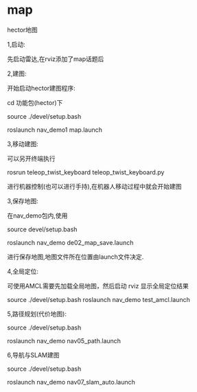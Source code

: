 # map
hector地图

1,启动:

先启动雷达,在rviz添加了map话题后

2,建图:

开始启动hector建图程序:

cd 功能包(hector)下 

source ./devel/setup.bash 

roslaunch nav_demo1 map.launch

3,移动建图:

可以另开终端执行

rosrun teleop_twist_keyboard teleop_twist_keyboard.py

进行机器控制(也可以进行手持),在机器人移动过程中就会开始建图

3,保存地图:

在nav_demo包内,使用

source devel/setup.bash

roslaunch nav_demo de02_map_save.launch

进行保存地图,地图文件所在位置由launch文件决定.

4,全局定位:

可使用AMCL需要先加载全局地图，然后启动 rviz 显示全局定位结果

source ./devel/setup.bash roslaunch nav_demo test_amcl.launch

5,路径规划(代价地图):

source ./devel/setup.bash

roslaunch nav_demo nav05_path.launch

6,导航与SLAM建图

source ./devel/setup.bash 

roslaunch nav_demo nav07_slam_auto.launch

